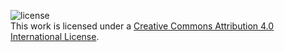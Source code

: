 ![license](https://i.creativecommons.org/l/by/4.0/88x31.png)  
This work is licensed under a [Creative Commons Attribution 4.0 International License](https://creativecommons.org/licenses/by/4.0/).
